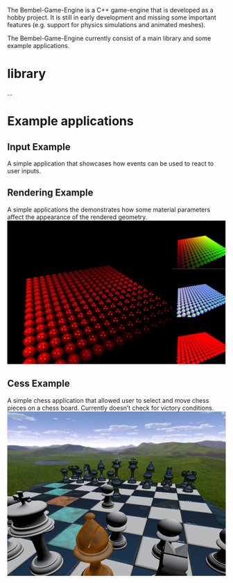 The Bembel-Game-Engine is a C++ game-engine that is developed as a hobby project.
It is still in early development and missing some important features (e.g. support for physics simulations and animated meshes).

The Bembel-Game-Engine currently consist of a main library and some example applications.

# library
...

# Example applications
## Input Example
A simple application that showcases how events can be used to react to user inputs.

## Rendering Example
A simple applications the demonstrates how some material parameters affect the appearance of the rendered geometry.
![screenshot](/Examples/rendering-example.png)

## Cess Example
A simple chess application that allowed user to select and move chess pieces on a chess board.
Currently doesn’t check for victory conditions.
![screenshot](/Examples/chess-example.png)

